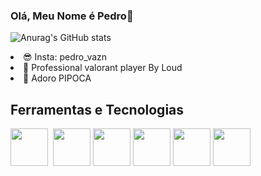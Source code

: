 ### Olá, Meu Nome é Pedro👋

<!--
**PedroVazN/PedroVazN** is a ✨ _special_ ✨ repository because its `README.md` (this file) appears on your GitHub profile.

Here are some ideas to get you started:

- 🔭 I’m currently working on ...
- 🌱 I’m currently learning ...
- 👯 I’m looking to collaborate on ...
- 🤔 I’m looking for help with ...
- 💬 Ask me about ...
- 📫 How to reach me: ...
- 😄 Pronouns: ...
- ⚡ Fun fact: ...
-->
![Anurag's GitHub stats](https://github-readme-stats.vercel.app/api?username=anuraghazra&show_icons=true&theme=radical)
<br>
<li>😎 Insta: pedro_vazn</li>
<li>🥱 Professional valorant player By Loud</li>
<li>🤡 Adoro PIPOCA</li>


## Ferramentas e Tecnologias
<img src="https://cdn.jsdelivr.net/gh/devicons/devicon/icons/github/github-original-wordmark.svg" width="60" height="60"/> 
<img src="https://cdn.jsdelivr.net/gh/devicons/devicon/icons/html5/html5-original.svg" width="60" height="60"/>
<img src="https://cdn.jsdelivr.net/gh/devicons/devicon/icons/css3/css3-original.svg" width="60" height="60" />
<img src="https://cdn.jsdelivr.net/gh/devicons/devicon/icons/google/google-original-wordmark.svg" width="60" height="60" />
<img src="https://cdn.jsdelivr.net/gh/devicons/devicon/icons/ie10/ie10-original.svg" width="60" height="60" />
<img src="https://cdn.jsdelivr.net/gh/devicons/devicon/icons/vscode/vscode-plain-wordmark.svg" width="60" height="60" />

